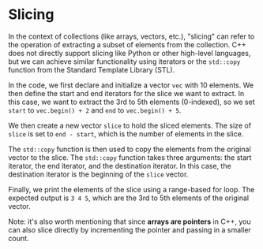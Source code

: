 # Slicing

In the context of collections (like arrays, vectors, etc.), "slicing" can refer to the operation of extracting a subset of elements from the collection. C++ does not directly support slicing like Python or other high-level languages, but we can achieve similar functionality using iterators or the `std::copy` function from the Standard Template Library (STL).

In the code, we first declare and initialize a vector `vec` with 10 elements. We then define the start and end iterators for the slice we want to extract. In this case, we want to extract the 3rd to 5th elements (0-indexed), so we set `start` to `vec.begin() + 2` and `end` to `vec.begin() + 5`. 

We then create a new vector `slice` to hold the sliced elements. The size of `slice` is set to `end - start`, which is the number of elements in the slice.

The `std::copy` function is then used to copy the elements from the original vector to the slice. The `std::copy` function takes three arguments: the start iterator, the end iterator, and the destination iterator. In this case, the destination iterator is the beginning of the `slice` vector.

Finally, we print the elements of the slice using a range-based for loop. The expected output is `3 4 5`, which are the 3rd to 5th elements of the original vector.

Note: it's also worth mentioning that since __arrays are pointers__ in C++, you can also slice directly by incrementing the pointer and passing in a smaller count.
